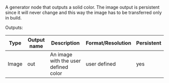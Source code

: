 A generator node that outputs a solid color.
The image output is persistent since it will never change and this way the image has to be transferred only in build.

Outputs:

| Type  | Output name | Description                             | Format/Resolution | Persistent |
|-------|-------------|-----------------------------------------|-------------------|------------|
| Image | out         | An image with the user defined color    | user defined      | yes        |
